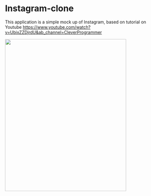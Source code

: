 # Instagram-clone

This application is a simple mock up of Instagram, based on tutorial on Youtube https://www.youtube.com/watch?v=UbixZZDjrdU&ab_channel=CleverProgrammer



<img width=400 height=500 src='https://user-images.githubusercontent.com/71434298/160276603-fb649b47-3b87-493b-a52c-2123edf66035.png'/>
